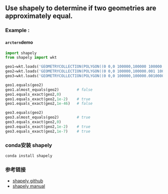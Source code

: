 
## Use shapely to determine if two geometries are approximately equal.
 
### Example :
#### `arctern`demo
```python
import shapely
from shapely import wkt

geo1=wkt.loads('GEOMETRYCOLLECTION(POLYGON((0 0,0 100000,100000 100000,100000 0,0 0)),LINESTRING(160 90, 10 150, 90 190.00001 ),POINT(90 190) ) ')
geo2=wkt.loads('GEOMETRYCOLLECTION(POLYGON((0 0,0 100000,100000.001 100000,100000 0,0 0)),LINESTRING(160 90, 10 150, 90 190.00001 ),POINT(90 190) ) ')
geo3=wkt.loads('GEOMETRYCOLLECTION(POLYGON((0 0,0 100000,100000.00100001 100000,100000 0,0 0)),LINESTRING(160 90, 10 150, 90 190.00001 ),POINT(90 190) ) ')

geo1.equals(geo2)
geo1.almost_equals(geo2)        # false
geo1.equals_exact(geo2,0)       
geo1.equals_exact(geo2,1e-2)    # true
geo1.equals_exact(geo2,1e-46)   # false

geo3.equals(geo2)
geo3.almost_equals(geo2)        # true
geo3.equals_exact(geo2,0)       
geo3.equals_exact(geo2,1e-2)    # true
geo3.equals_exact(geo2,1e-7)    # true

```
### conda安装 shapely
```bash
conda install shapely
```

### 参考链接
- [shapely github](https://github.com/Toblerity/Shapely)
- [shapely manual](https://shapely.readthedocs.io/en/latest)
